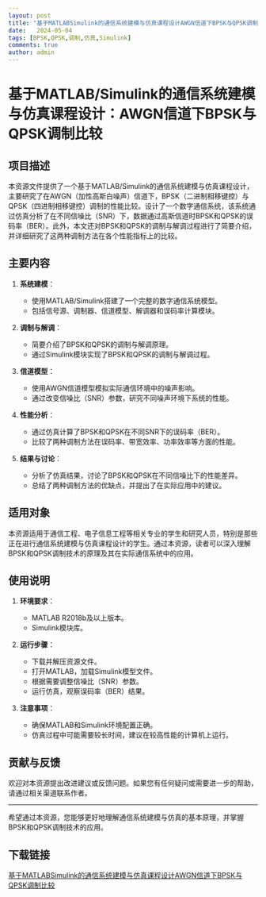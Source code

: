 ```yaml
---
layout: post
title: "基于MATLABSimulink的通信系统建模与仿真课程设计AWGN信道下BPSK与QPSK调制比较"
date:   2024-05-04
tags: [BPSK,QPSK,调制,仿真,Simulink]
comments: true
author: admin
---
```

# 基于MATLAB/Simulink的通信系统建模与仿真课程设计：AWGN信道下BPSK与QPSK调制比较

## 项目描述

本资源文件提供了一个基于MATLAB/Simulink的通信系统建模与仿真课程设计，主要研究了在AWGN（加性高斯白噪声）信道下，BPSK（二进制相移键控）与QPSK（四进制相移键控）调制的性能比较。设计了一个数字通信系统，该系统通过仿真分析了在不同信噪比（SNR）下，数据通过高斯信道时BPSK和QPSK的误码率（BER）。此外，本文还对BPSK和QPSK的调制与解调过程进行了简要介绍，并详细研究了这两种调制方法在各个性能指标上的比较。

## 主要内容

1. **系统建模**：
   - 使用MATLAB/Simulink搭建了一个完整的数字通信系统模型。
   - 包括信号源、调制器、信道模型、解调器和误码率计算模块。

2. **调制与解调**：
   - 简要介绍了BPSK和QPSK的调制与解调原理。
   - 通过Simulink模块实现了BPSK和QPSK的调制与解调过程。

3. **信道模型**：
   - 使用AWGN信道模型模拟实际通信环境中的噪声影响。
   - 通过改变信噪比（SNR）参数，研究不同噪声环境下系统的性能。

4. **性能分析**：
   - 通过仿真计算了BPSK和QPSK在不同SNR下的误码率（BER）。
   - 比较了两种调制方法在误码率、带宽效率、功率效率等方面的性能。

5. **结果与讨论**：
   - 分析了仿真结果，讨论了BPSK和QPSK在不同信噪比下的性能差异。
   - 总结了两种调制方法的优缺点，并提出了在实际应用中的建议。

## 适用对象

本资源适用于通信工程、电子信息工程等相关专业的学生和研究人员，特别是那些正在进行通信系统建模与仿真课程设计的学生。通过本资源，读者可以深入理解BPSK和QPSK调制技术的原理及其在实际通信系统中的应用。

## 使用说明

1. **环境要求**：
   - MATLAB R2018b及以上版本。
   - Simulink模块库。

2. **运行步骤**：
   - 下载并解压资源文件。
   - 打开MATLAB，加载Simulink模型文件。
   - 根据需要调整信噪比（SNR）参数。
   - 运行仿真，观察误码率（BER）结果。

3. **注意事项**：
   - 确保MATLAB和Simulink环境配置正确。
   - 仿真过程中可能需要较长时间，建议在较高性能的计算机上运行。

## 贡献与反馈

欢迎对本资源提出改进建议或反馈问题。如果您有任何疑问或需要进一步的帮助，请通过相关渠道联系作者。

---

希望通过本资源，您能够更好地理解通信系统建模与仿真的基本原理，并掌握BPSK和QPSK调制技术的应用。

## 下载链接

[基于MATLABSimulink的通信系统建模与仿真课程设计AWGN信道下BPSK与QPSK调制比较](https://pan.quark.cn/s/5f90ad5e427d)